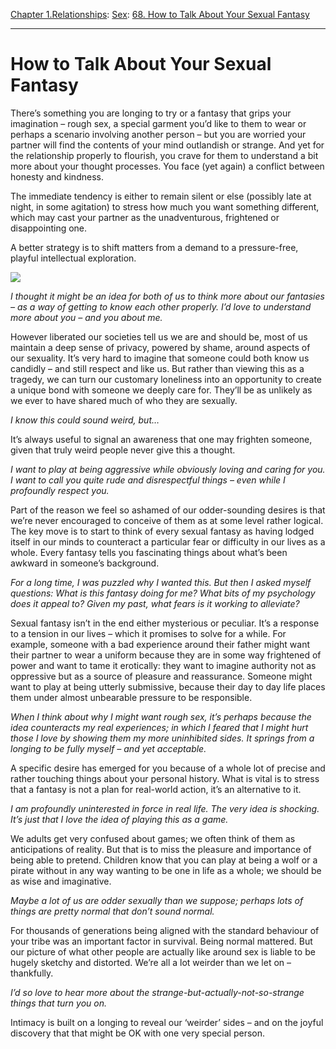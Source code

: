 [Chapter 1.Relationships](https://www.theschooloflife.com/thebookoflife/category/relationships/): [Sex](https://www.theschooloflife.com/thebookoflife/category/relationships/sex/): [68. How to Talk About Your Sexual Fantasy](https://www.theschooloflife.com/thebookoflife/how-to-talk-about-your-sexual-fantasy/)

* * *

# How to Talk About Your Sexual Fantasy

There’s something you are longing to try or a fantasy that grips your imagination – rough sex, a special garment you’d like to them to wear or perhaps a scenario involving another person – but you are worried your partner will find the contents of your mind outlandish or strange. And yet for the relationship properly to flourish, you crave for them to understand a bit more about your thought processes. You face (yet again) a conflict between honesty and kindness.

The immediate tendency is either to remain silent or else (possibly late at night, in some agitation) to stress how much you want something different, which may cast your partner as the unadventurous, frightened or disappointing one.

A better strategy is to shift matters from a demand to a pressure-free, playful intellectual exploration.

![](https://www.theschooloflife.com/thebookoflife/wp-content/uploads/2019/04/Fantasy.jpeg)

_I thought it might be an idea for both of us to think more about our fantasies – as a way of getting to know each other properly. I’d love to understand more about you – and you about me._

However liberated our societies tell us we are and should be, most of us maintain a deep sense of privacy, powered by shame, around aspects of our sexuality. It’s very hard to imagine that someone could both know us candidly – and still respect and like us. But rather than viewing this as a tragedy, we can turn our customary loneliness into an opportunity to create a unique bond with someone we deeply care for. They’ll be as unlikely as we ever to have shared much of who they are sexually.

_I know this could sound weird, but…_

It’s always useful to signal an awareness that one may frighten someone, given that truly weird people never give this a thought.

_I want to play at being aggressive while obviously loving and caring for you. I want to call you quite rude and disrespectful things – even while I profoundly respect you._

Part of the reason we feel so ashamed of our odder-sounding desires is that we’re never encouraged to conceive of them as at some level rather logical. The key move is to start to think of every sexual fantasy as having lodged itself in our minds to counteract a particular fear or difficulty in our lives as a whole. Every fantasy tells you fascinating things about what’s been awkward in someone’s background.

_For a long time, I was puzzled why I wanted this. But then I asked myself questions: What is this fantasy doing for me? What bits of my psychology does it appeal to? Given my past, what fears is it working to alleviate?_

Sexual fantasy isn’t in the end either mysterious or peculiar. It’s a response to a tension in our lives – which it promises to solve for a while. For example, someone with a bad experience around their father might want their partner to wear a uniform because they are in some way frightened of power and want to tame it erotically: they want to imagine authority not as oppressive but as a source of pleasure and reassurance. Someone might want to play at being utterly submissive, because their day to day life places them under almost unbearable pressure to be responsible.

_When I think about why I might want rough sex, it’s perhaps because the idea counteracts my real experiences; in which I feared that I might hurt those I love by showing them my more uninhibited sides. It springs from a longing to be fully myself – and yet acceptable._

A specific desire has emerged for you because of a whole lot of precise and rather touching things about your personal history. What is vital is to stress that a fantasy is not a plan for real-world action, it’s an alternative to it.

_I am profoundly uninterested in force in real life. The very idea is shocking. It’s just that I love the idea of playing this as a game._

We adults get very confused about games; we often think of them as anticipations of reality. But that is to miss the pleasure and importance of being able to pretend. Children know that you can play at being a wolf or a pirate without in any way wanting to be one in life as a whole; we should be as wise and imaginative.

_Maybe a lot of us are odder sexually than we suppose; perhaps lots of things are pretty normal that don’t sound normal._

For thousands of generations being aligned with the standard behaviour of your tribe was an important factor in survival. Being normal mattered. But our picture of what other people are actually like around sex is liable to be hugely sketchy and distorted. We’re all a lot weirder than we let on – thankfully.

_I’d so love to hear more about the strange-but-actually-not-so-strange things that turn you on._

Intimacy is built on a longing to reveal our ‘weirder’ sides – and on the joyful discovery that that might be OK with one very special person.
